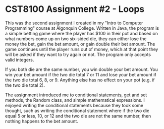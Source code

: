 # CST8100 Assignment #2 - Loops
This was the second assignment I created in my "Intro to Computer Programming" course at Algonquin College. Written in Java, the program is a simple betting game where the player has $100 in their pot and based on what numbers come up on two six-sided die, they can either lose the money the bet, gain the bet amount, or gain double their bet amount. The game continues until the player runs out of money, which at that point they will be asked if they want to try again or not. The program only accepts valid integers.

If you both die are the same number, you win double your bet amount. You win your bet amount if the two die total 7 or 11 and lose your bet amount if the two die total 6, 8, or 9. Anything else has no effect on your pot (e.g. if the two die total 2).

The assignment introduced me to conditional statements, get and set methods, the Random class, and simple mathematical expressions. I enjoyed writing the conditional statements because they took some thought, such as writing the conditional statement where if the two die equal 5 or less, 10, or 12 and the two die are not the same number, then nothing happens to the bet amount.
